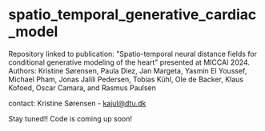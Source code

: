 # spatio_temporal_generative_cardiac_model
Repository linked to publication: "Spatio-temporal neural distance fields for conditional generative modeling of the heart" presented at MICCAI 2024. 
Authors: Kristine Sørensen, Paula Diez, Jan Margeta, Yasmin El Youssef, Michael Pham, Jonas Jalili Pedersen, Tobias Kühl, Ole de Backer, Klaus Kofoed, Oscar Camara, and Rasmus Paulsen

contact: Kristine Sørensen - kajul@dtu.dk

Stay tuned!! Code is coming up soon!
